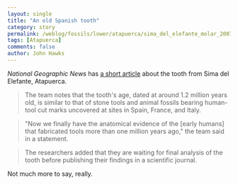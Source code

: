 ```yaml
---
layout: single 
title: "An old Spanish tooth" 
category: story
permalink: /weblog/fossils/lower/atapuerca/sima_del_elefante_molar_2007.html
tags: [Atapuerca] 
comments: false 
author: John Hawks 
---
```



<p>
<i>National Geographic News</i> has <a href="http://news.nationalgeographic.com/news/2007/07/070702-tooth-europe.html">a short article</a> about the tooth from Sima del Elefante, Atapuerca. <br />
 
<blockquote>The team notes that the tooth's age, dated at around 1.2 million years old, is similar to that of stone tools and animal fossils bearing human-tool cut marks uncovered at sites in Spain, France, and Italy.</blockquote>
 
<blockquote>"Now we finally have the anatomical evidence of the [early humans] that fabricated tools more than one million years ago," the team said in a statement.</blockquote>

<blockquote>The researchers added that they are waiting for final analysis of the tooth before publishing their findings in a scientific journal.</blockquote>

<p>
Not much more to say, really. 
</p>

